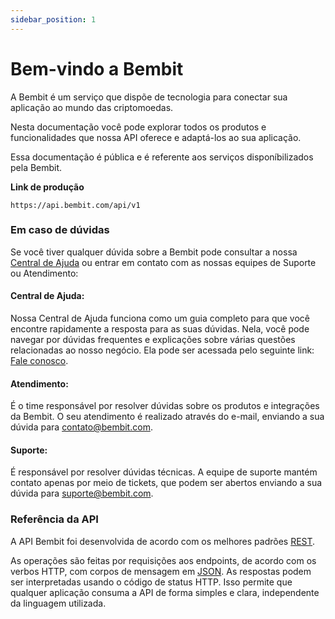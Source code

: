 ```yaml
---
sidebar_position: 1
---
```


# Bem-vindo a Bembit

A Bembit é um serviço que dispõe de tecnologia para conectar sua aplicação ao mundo das criptomoedas.

Nesta documentação você pode explorar todos os produtos e funcionalidades que nossa API oferece e adaptá-los ao sua aplicação.

Essa documentação é pública e é referente aos serviços disponíbilizados pela Bembit.



__Link de produção__

```
https://api.bembit.com/api/v1
```

### Em caso de dúvidas

Se você tiver qualquer dúvida sobre a Bembit pode consultar a nossa [Central de Ajuda](https://bembit.com/faq) ou entrar em contato com as nossas equipes de Suporte ou Atendimento:

#### Central de Ajuda:
Nossa Central de Ajuda funciona como um guia completo para que você encontre rapidamente a resposta para as suas dúvidas. Nela, você pode navegar por dúvidas frequentes e explicações sobre várias questões relacionadas ao nosso negócio. Ela pode ser acessada pelo seguinte link: [Fale conosco](https://bembit.com/fale-conosco).

#### Atendimento:
É o time responsável por resolver dúvidas sobre os produtos e integrações da Bembit. O seu atendimento é realizado através do e-mail, enviando a sua dúvida para [contato@bembit.com](mailto:contato@bembit.com).

#### Suporte:
É responsável por resolver dúvidas técnicas. A equipe de suporte mantém contato apenas por meio de tickets, que podem ser abertos enviando a sua dúvida para [suporte@bembit.com](mailto:suporte@bembit.com).

<!-- Por fim, se você possui alguma dúvida ou sugestão para tornar a nossa documentação melhor, mande um e-mail para [contato@bembit.com](mailto:contato@bembit.com) e estamos prontos para ajudar! -->

### Referência da API

A API Bembit foi desenvolvida de acordo com os melhores padrões [REST](https://en.wikipedia.org/wiki/Representational_State_Transfer).

As operações são feitas por requisições aos endpoints, de acordo com os verbos HTTP, com corpos de mensagem em [JSON](http://www.json.org/). As respostas podem ser interpretadas usando o código de status HTTP. Isso permite que qualquer aplicação consuma a API de forma simples e clara, independente da linguagem utilizada.